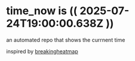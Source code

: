 # time_now is (( 2025-07-24T19:00:00.638Z ))

an automated repo that shows the currnent time

inspired by [breakingheatmap](https://github.com/breakingheatmap/breakingheatmap)